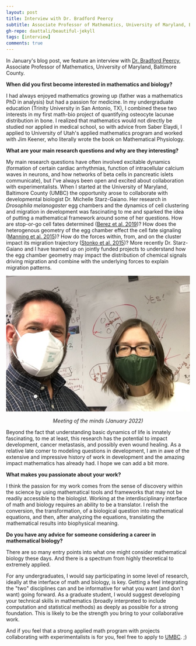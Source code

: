 ```yaml
---
layout: post
title: Interview with Dr. Bradford Peercy
subtitle: Associate Professor of Mathematics, University of Maryland, Baltimore County
gh-repo: daattali/beautiful-jekyll
tags: [interview]
comments: true
---
```


In January's blog post, we feature an interview with [Dr. Bradford Peercy](https://userpages.umbc.edu/~bpeercy/), Associate Professor of Mathematics, University of Maryland, Baltimore County.

**When did you first become interested in mathematics and biology?**

I had always enjoyed mathematics growing up (father was a mathematics PhD in analysis) but had a passion for medicine.  In my undergraduate education (Trinity University in San Antonio, TX), I combined these two interests in my first math-bio project of quantifying osteocyte lacunae distribution in bone. I realized that mathematics would not directly be studied nor applied in medical school, so with advice from Saber Elaydi, I applied to University of Utah's applied mathematics program and worked with Jim Keener, who literally wrote the book on Mathematical Physiology.

**What are your main research questions and why are they interesting?**

My main research questions have often involved excitable dynamics (formation of certain cardiac arrhythmias, function of intracellular calcium waves in neurons, and how networks of beta cells in pancreatic islets communicate), but I've always been open and excited about collaboration with experimentalists.  When I started at the University of Maryland, Baltimore County (UMBC) the opportunity arose to collaborate with developmental biologist Dr. Michelle Starz-Gaiano.  Her research in _Drosophila melanogaster_ egg chambers and the dynamics of cell clustering and migration in development was fascinating to me and sparked the idea of putting a mathematical framework around some of her questions.  How are stop-or-go cell fates determined ([Berez et al. 2019](https://doi.org/10.3389/fphys.2020.00803))?  How does the heterogenous geometry of the egg chamber effect the cell fate signaling ([Manning et al. 2015](https://doi.org/10.1038/ncomms8356))?  How do the forces within, from, and on the cluster impact its migration trajectory ([Stonko et al. 2015](https://doi.org/10.1371/journal.pone.0122799))?  More recently Dr. Starz-Gaiano and I have teamed up on jointly funded projects to understand how the egg chamber geometry may impact the distribution of chemical signals driving migration and combine with the underlying forces to explain migration patterns.  

![Dr. Peercy and Dr. Starz-Gaiano](/uploads/blog_images/peercy/Picture1.jpg)
<p align="center"><i>Meeting of the minds (January 2022)</i></p>

Beyond the fact that understanding basic dynamics of life is innately fascinating, to me at least, this research has the potential to impact development, cancer metastasis, and possibly even wound healing.  As a relative late comer to modeling questions in development, I am in awe of the extensive and impressive history of work in development and the amazing impact mathematics has already had.  I hope we can add a bit more.

**What makes you passionate about your work?**

I think the passion for my work comes from the sense of discovery within the science by using mathematical tools and frameworks that may not be readily accessible to the biologist.  Working at the interdisciplinary interface of math and biology requires an ability to be a translator.  I relish the conversion, the transformation, of a biological question into mathematical equations, and then, after analyzing the equations, translating the mathematical results into biophysical meaning.

**Do you have any advice for someone considering a career in mathematical biology?**

There are so many entry points into what one might consider mathematical biology these days.  And there is a spectrum from highly theoretical to extremely applied.

For any undergraduates, I would say participating in some level of research, ideally at the interface of math and biology, is key.  Getting a feel integrating the "two" disciplines can and be informative for what you want (and don't want) going forward.  As a graduate student, I would suggest developing your technical skills in mathematics (broadly interpreted to include computation and statistical methods) as deeply as possible for a strong foundation.  This is likely to be the strength you bring to your collaborative work.

And if you feel that a strong applied math program with projects collaborating with experimentalists is for you, feel free to apply to [UMBC](https://mathstat.umbc.edu/graduate-programs-of-study/). ;)

